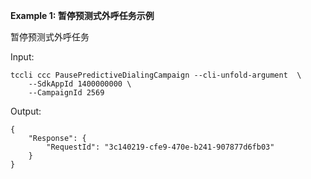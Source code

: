 **Example 1: 暂停预测式外呼任务示例**

暂停预测式外呼任务

Input: 

```
tccli ccc PausePredictiveDialingCampaign --cli-unfold-argument  \
    --SdkAppId 1400000000 \
    --CampaignId 2569
```

Output: 
```
{
    "Response": {
        "RequestId": "3c140219-cfe9-470e-b241-907877d6fb03"
    }
}
```

